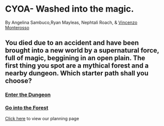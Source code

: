 # CYOA- Washed into the magic.
By Angelina Sambuco,Ryan Mayleas, Nephtali Roach, & [Vincenzo Monterosso](https://github.com/vincenzom6456)

## You died due to an accident and have been brought into a new world by a supernatural force, full of magic, beggining in an open plain. The first thing you spot are a mythical forest and a nearby dungeon. Which starter path shall you choose?

### [Enter the Dungeon](adventure-paths/GoToDungeon.md)
### [Go into the Forest](adventure-paths/GoToForest.md)

 [Click here](https://docs.google.com/drawings/d/1iEar4gxZzAzZ9D-D667xZ8OKfr6guzmpiUJzQjbF9Ys/edit?usp=sharing) to view our planning page
